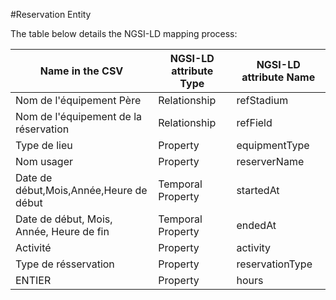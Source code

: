 #Reservation Entity

The table below details the NGSI-LD mapping process:

| Name in the CSV                          | NGSI-LD attribute Type | NGSI-LD attribute Name |
|------------------------------------------|------------------------|------------------------|
| Nom de l'équipement Père                 | Relationship           | refStadium             |
| Nom de l'équipement de la réservation    | Relationship           | refField               |
| Type de lieu                             | Property               | equipmentType          |
| Nom usager                               | Property               | reserverName           |
| Date de début,Mois,Année,Heure de début  | Temporal Property      | startedAt              |
| Date de début, Mois, Année, Heure de fin | Temporal Property      | endedAt                |
| Activité                                 | Property               | activity               |
| Type de résservation                     | Property               | reservationType        |
| ENTIER                                   | Property               | hours                  |